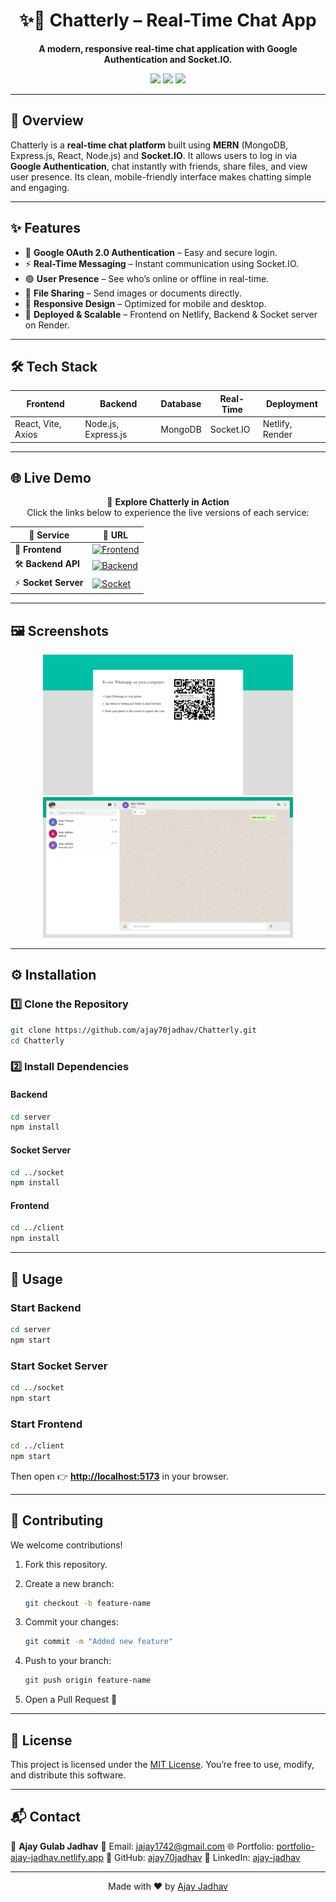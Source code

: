 <h1 align="center">✨💬 Chatterly – Real-Time Chat App</h1>

<p align="center">
  <b>A modern, responsive real-time chat application with Google Authentication and Socket.IO.</b>
</p>

<p align="center">
  <img src="https://img.shields.io/badge/Status-Active-success?style=for-the-badge" />
  <img src="https://img.shields.io/badge/License-MIT-blue?style=for-the-badge" />
  <img src="https://img.shields.io/badge/PRs-Welcome-brightgreen?style=for-the-badge" />
</p>

---

## 📖 Overview

Chatterly is a **real-time chat platform** built using **MERN** (MongoDB, Express.js, React, Node.js) and **Socket.IO**.
It allows users to log in via **Google Authentication**, chat instantly with friends, share files, and view user presence.
Its clean, mobile-friendly interface makes chatting simple and engaging.

---

## ✨ Features

* 🔑 **Google OAuth 2.0 Authentication** – Easy and secure login.
* ⚡ **Real-Time Messaging** – Instant communication using Socket.IO.
* 🟢 **User Presence** – See who’s online or offline in real-time.
* 📂 **File Sharing** – Send images or documents directly.
* 📱 **Responsive Design** – Optimized for mobile and desktop.
* 🚀 **Deployed & Scalable** – Frontend on Netlify, Backend & Socket server on Render.

---

## 🛠 Tech Stack

| **Frontend**       | **Backend**         | **Database** | **Real-Time** | **Deployment**  |
| ------------------ | ------------------- | ------------ | ------------- | --------------- |
| React, Vite, Axios | Node.js, Express.js | MongoDB      | Socket.IO     | Netlify, Render |

---
## 🌐 **Live Demo**

<div align="center">

🚀 **Explore Chatterly in Action**  
Click the links below to experience the live versions of each service:  

| 🔗 **Service**       | 🌟 **URL**                                                                 |
|----------------------|---------------------------------------------------------------------------|
| 🎨 **Frontend**       | [![Frontend](https://img.shields.io/badge/Chatterly-Frontend-36BCF7?style=for-the-badge&logo=react)](https://chatterllly.netlify.app) |
| 🛠 **Backend API**    | [![Backend](https://img.shields.io/badge/Backend-API-4CAF50?style=for-the-badge&logo=node.js)](https://chatterly-backend1.onrender.com) |
| ⚡ **Socket Server**  | [![Socket](https://img.shields.io/badge/Socket.IO-Server-FF9800?style=for-the-badge&logo=socket.io)](https://chatterly-socketio.onrender.com) |

</div>

---

## 🖼 Screenshots

<p align="center">
  <img src="client/public/Images/Login_Page.png" alt="Login Page" width="400" />
  <img src="client/public/Images/Chat_Page.png" alt="Chat Page" width="400" />
</p>

---

## ⚙️ Installation

### 1️⃣ Clone the Repository

```bash
git clone https://github.com/ajay70jadhav/Chatterly.git
cd Chatterly
```

### 2️⃣ Install Dependencies

#### Backend

```bash
cd server
npm install
```

#### Socket Server

```bash
cd ../socket
npm install
```

#### Frontend

```bash
cd ../client
npm install
```

---

## 🚀 Usage

### Start Backend

```bash
cd server
npm start
```

### Start Socket Server

```bash
cd ../socket
npm start
```

### Start Frontend

```bash
cd ../client
npm start
```

Then open 👉 **[http://localhost:5173](http://localhost:5173)** in your browser.

---

## 🤝 Contributing

We welcome contributions!

1. Fork this repository.
2. Create a new branch:

   ```bash
   git checkout -b feature-name
   ```
3. Commit your changes:

   ```bash
   git commit -m "Added new feature"
   ```
4. Push to your branch:

   ```bash
   git push origin feature-name
   ```
5. Open a Pull Request 🎉

---

## 📝 License

This project is licensed under the [MIT License](LICENSE).
You’re free to use, modify, and distribute this software.

---

## 📬 Contact

👤 **Ajay Gulab Jadhav**
📧 Email: [jajay1742@gmail.com](mailto:jajay1742@gmail.com)
🌐 Portfolio: [portfolio-ajay-jadhav.netlify.app](https://portfolio-ajay-jadhav.netlify.app/)
🐙 GitHub: [ajay70jadhav](https://github.com/ajay70jadhav)
💼 LinkedIn: [ajay-jadhav](https://www.linkedin.com/in/ajay-jadhav-6652a3228/)

---

<p align="center">
  Made with ❤️ by <a href="https://github.com/ajay70jadhav">Ajay Jadhav</a>
</p>
